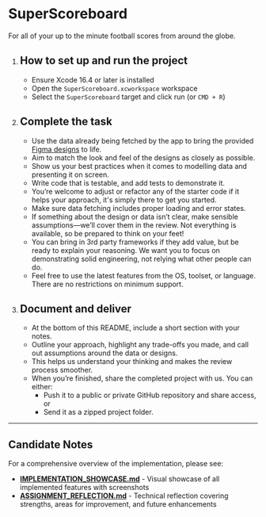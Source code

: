 # SuperScoreboard

For all of your up to the minute football scores from around the globe.

1. ## How to set up and run the project

   - Ensure Xcode 16.4 or later is installed
   - Open the `SuperScoreboard.xcworkspace` workspace
   - Select the `SuperScoreboard` target and click run (or `CMD + R`)

2. ## Complete the task

   - Use the data already being fetched by the app to bring the provided [Figma designs](https://www.figma.com/design/hY3cElxFKc1mkl9oZ8GAi4/Test-Design?node-id=1-61823&t=IbXirDv081k0WauS-1) to life.
   - Aim to match the look and feel of the designs as closely as possible.
   - Show us your best practices when it comes to modelling data and presenting it on screen.
   - Write code that is testable, and add tests to demonstrate it.
   - You’re welcome to adjust or refactor any of the starter code if it helps your approach, it's simply there to get you started.
   - Make sure data fetching includes proper loading and error states.
   - If something about the design or data isn’t clear, make sensible assumptions—we’ll cover them in the review. Not everything is available, so be prepared to think on your feet!
   - You can bring in 3rd party frameworks if they add value, but be ready to explain your reasoning. We want you to focus on demonstrating solid engineering, not relying what other people can do.
   - Feel free to use the latest features from the OS, toolset, or language. There are no restrictions on minimum support.

3. ## Document and deliver

   - At the bottom of this README, include a short section with your notes.
   - Outline your approach, highlight any trade-offs you made, and call out assumptions around the data or designs.
   - This helps us understand your thinking and makes the review process smoother.
   - When you’re finished, share the completed project with us. You can either:
      - Push it to a public or private GitHub repository and share access, or
      - Send it as a zipped project folder.

---

## Candidate Notes

For a comprehensive overview of the implementation, please see:
- **[IMPLEMENTATION_SHOWCASE.md](./IMPLEMENTATION_SHOWCASE.md)** - Visual showcase of all implemented features with screenshots
- **[ASSIGNMENT_REFLECTION.md](./ASSIGNMENT_REFLECTION.md)** - Technical reflection covering strengths, areas for improvement, and future enhancements